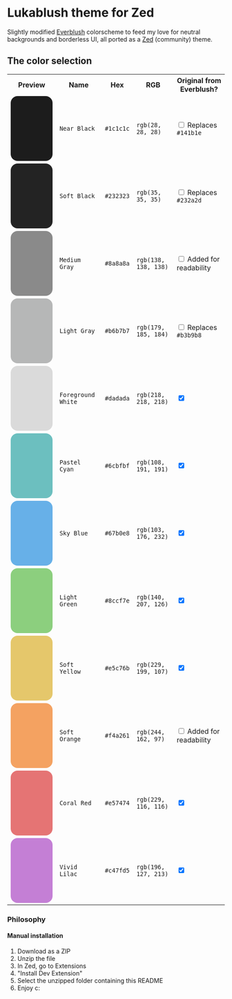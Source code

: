 # Lukablush theme for Zed

Slightly modified [Everblush](https://github.com/Everblush) colorscheme to feed my love for neutral backgrounds and borderless UI, all ported as a [Zed](https://zed.dev) (community) theme.

## The color selection

<table align="center">
    <tr>
        <th><b>Preview</b></th>
        <th><b>Name</b></th>
        <th><b>Hex</b></th>
        <th><b>RGB</b></th>
        <th><b>Original from Everblush?</b></th>
    </tr>
    <tr>
        <td><svg style="background-color:#1c1c1c; border-radius:1em;"/></td>
        <td><code>Near Black</code></td>
        <td><code>#1c1c1c</code></td>
        <td><code>rgb(28, 28, 28)</code></td>
        <td><input type="checkbox" /> Replaces <code>#141b1e</code></td>
    </tr>
    <tr>
        <td><svg style="background-color:#232323; border-radius:1em;"/></td>
        <td><code>Soft Black</code></td>
        <td><code>#232323</code></td>
        <td><code>rgb(35, 35, 35)</code></td>
        <td><input type="checkbox" /> Replaces <code>#232a2d</code></td>
    </tr>
    <tr>
        <td><svg style="background-color:#8a8a8a; border-radius:1em;"/></td>
        <td><code>Medium Gray</code></td>
        <td><code>#8a8a8a</code></td>
        <td><code>rgb(138, 138, 138)</code></td>
        <td><input type="checkbox" /> Added for readability</td>
    </tr>
    <tr>
        <td><svg style="background-color:#b6b7b7; border-radius:1em;"/></td>
        <td><code>Light Gray</code></td>
        <td><code>#b6b7b7</code></td>
        <td><code>rgb(179, 185, 184)</code></td>
        <td><input type="checkbox" /> Replaces <code>#b3b9b8</code></td>
    </tr>
    <tr>
        <td><svg style="background-color:#dadada; border-radius:1em;"/></td>
        <td><code>Foreground White</code></td>
        <td><code>#dadada</code></td>
        <td><code>rgb(218, 218, 218)</code></td>
        <td><input type="checkbox" checked /></td>
    </tr>
    <tr>
        <td><svg style="background-color:#6cbfbf; border-radius:1em;"/></td>
        <td><code>Pastel Cyan</code></td>
        <td><code>#6cbfbf</code></td>
        <td><code>rgb(108, 191, 191)</code></td>
        <td><input type="checkbox" checked /></td>
    </tr>
    <tr>
        <td><svg style="background-color:#67b0e8; border-radius:1em;"/></td>
        <td><code>Sky Blue</code></td>
        <td><code>#67b0e8</code></td>
        <td><code>rgb(103, 176, 232)</code></td>
        <td><input type="checkbox" checked /></td>
    </tr>
    <tr>
        <td><svg style="background-color:#8ccf7e; border-radius:1em;"/></td>
        <td><code>Light Green</code></td>
        <td><code>#8ccf7e</code></td>
        <td><code>rgb(140, 207, 126)</code></td>
        <td><input type="checkbox" checked /></td>
    </tr>
    <tr>
        <td><svg style="background-color:#e5c76b; border-radius:1em;"/></td>
        <td><code>Soft Yellow</code></td>
        <td><code>#e5c76b</code></td>
        <td><code>rgb(229, 199, 107)</code></td>
        <td><input type="checkbox" checked /></td>
    </tr>
    <tr>
        <td><svg style="background-color:#f4a261; border-radius:1em;"/></td>
        <td><code>Soft Orange</code></td>
        <td><code>#f4a261</code></td>
        <td><code>rgb(244, 162, 97)</code></td>
        <td><input type="checkbox" /> Added for readability</td>
    </tr>
    <tr>
        <td><svg style="background-color:#e57474; border-radius:1em;"/></td>
        <td><code>Coral Red</code></td>
        <td><code>#e57474</code></td>
        <td><code>rgb(229, 116, 116)</code></td>
        <td><input type="checkbox" checked /></td>
    </tr>
    <tr>
        <td><svg style="background-color:#c47fd5; border-radius:1em;"/></td>
        <td><code>Vivid Lilac</code></td>
        <td><code>#c47fd5</code></td>
        <td><code>rgb(196, 127, 213)</code></td>
        <td><input type="checkbox" checked /></td>
    </tr>
</table>

### Philosophy


#### Manual installation

1. Download as a ZIP
2. Unzip the file
3. In Zed, go to Extensions
4. "Install Dev Extension"
5. Select the unzipped folder containing this README
6. Enjoy c:
